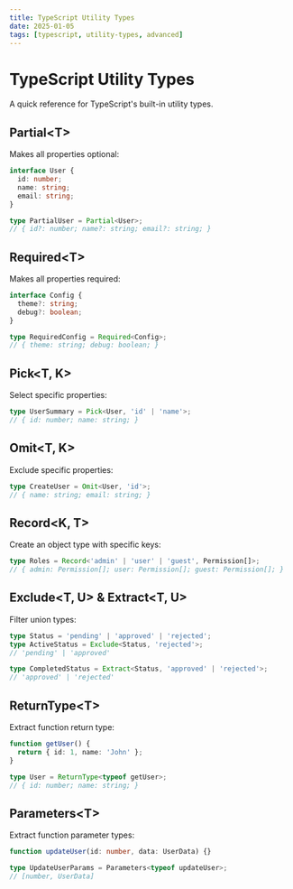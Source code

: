 ```yaml
---
title: TypeScript Utility Types
date: 2025-01-05
tags: [typescript, utility-types, advanced]
---
```


# TypeScript Utility Types

A quick reference for TypeScript's built-in utility types.

## Partial\<T\>

Makes all properties optional:

```typescript
interface User {
  id: number;
  name: string;
  email: string;
}

type PartialUser = Partial<User>;
// { id?: number; name?: string; email?: string; }
```

## Required\<T\>

Makes all properties required:

```typescript
interface Config {
  theme?: string;
  debug?: boolean;
}

type RequiredConfig = Required<Config>;
// { theme: string; debug: boolean; }
```

## Pick\<T, K\>

Select specific properties:

```typescript
type UserSummary = Pick<User, 'id' | 'name'>;
// { id: number; name: string; }
```

## Omit\<T, K\>

Exclude specific properties:

```typescript
type CreateUser = Omit<User, 'id'>;
// { name: string; email: string; }
```

## Record\<K, T\>

Create an object type with specific keys:

```typescript
type Roles = Record<'admin' | 'user' | 'guest', Permission[]>;
// { admin: Permission[]; user: Permission[]; guest: Permission[]; }
```

## Exclude\<T, U\> & Extract\<T, U\>

Filter union types:

```typescript
type Status = 'pending' | 'approved' | 'rejected';
type ActiveStatus = Exclude<Status, 'rejected'>;
// 'pending' | 'approved'

type CompletedStatus = Extract<Status, 'approved' | 'rejected'>;
// 'approved' | 'rejected'
```

## ReturnType\<T\>

Extract function return type:

```typescript
function getUser() {
  return { id: 1, name: 'John' };
}

type User = ReturnType<typeof getUser>;
// { id: number; name: string; }
```

## Parameters\<T\>

Extract function parameter types:

```typescript
function updateUser(id: number, data: UserData) {}

type UpdateUserParams = Parameters<typeof updateUser>;
// [number, UserData]
```
